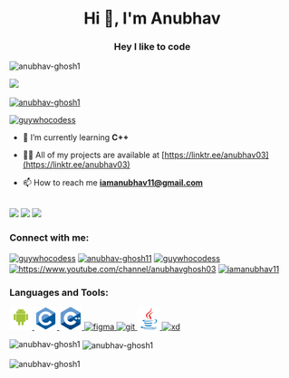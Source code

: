 <h1 align="center">Hi 👋, I'm Anubhav</h1>
<h3 align="center">Hey I like to code</h3>

<p align="left"> <img src="https://komarev.com/ghpvc/?username=anubhav-ghosh1&label=Profile%20views&color=0e75b6&style=flat" alt="anubhav-ghosh1" /> </p>
<p align="left"><img src= https://wakatime.com/badge/user/bca10067-bc72-4c76-85b6-fa7dc9c5f4f6.svg/> </p>
<p align="left"> <a href="https://github.com/ryo-ma/github-profile-trophy"><img src="https://github-profile-trophy.vercel.app/?username=anubhav-ghosh1" alt="anubhav-ghosh1" /></a> </p>

<p align="left"> <a href="https://twitter.com/guywhocodess" target="blank"><img src="https://img.shields.io/twitter/follow/guywhocodess?logo=twitter&style=for-the-badge" alt="guywhocodess" /></a> </p>

- 🌱 I’m currently learning **C++**

- 👨‍💻 All of my projects are available at [https://linktr.ee/anubhav03](https://linktr.ee/anubhav03)

- 📫 How to reach me **iamanubhav11@gmail.com**

<br>
<a href="https://www.linkedin.com/in/anubhav-ghosh11"><img src="https://img.shields.io/badge/linkedin-%230077B5.svg?style=for-the-badge&logo=linkedin&style=flat&logoColor=white"></a>
<a href="mailto:iamanubhav11@gmail.com"><img src="https://img.shields.io/badge/Gmail-D14836?style=for-the-badge&logo=gmail&style=flat&logoColor=white"></a>
<a href="https://www.instagram.com/guywhocodess"><img src="https://img.shields.io/badge/guywhocodes-%23E4405F.svg?style=for-the-badge&logo=Instagram&style=flat&logoColor=white"/></a>
<br>



<h3 align="left">Connect with me:</h3>
<p align="left">
<a href="https://twitter.com/guywhocodess" target="blank"><img align="center" src="https://raw.githubusercontent.com/rahuldkjain/github-profile-readme-generator/master/src/images/icons/Social/twitter.svg" alt="guywhocodess" height="30" width="40" /></a>
<a href="https://linkedin.com/in/anubhav-ghosh11" target="blank"><img align="center" src="https://raw.githubusercontent.com/rahuldkjain/github-profile-readme-generator/master/src/images/icons/Social/linked-in-alt.svg" alt="anubhav-ghosh11" height="30" width="40" /></a>
<a href="https://instagram.com/guywhocodess" target="blank"><img align="center" src="https://raw.githubusercontent.com/rahuldkjain/github-profile-readme-generator/master/src/images/icons/Social/instagram.svg" alt="guywhocodess" height="30" width="40" /></a>
<a href="https://www.youtube.com/c/anubhavghosh03" target="blank"><img align="center" src="https://raw.githubusercontent.com/rahuldkjain/github-profile-readme-generator/master/src/images/icons/Social/youtube.svg" alt="https://www.youtube.com/channel/anubhavghosh03" height="30" width="40" /></a>
<a href="https://www.codechef.com/users/iamanubhav03" target="blank"><img align="center" src="https://cdn.jsdelivr.net/npm/simple-icons@3.1.0/icons/codechef.svg" alt="iamanubhav11" height="30" width="40" /></a>
</p>

<h3 align="left">Languages and Tools:</h3>
<p align="left"> <a href="https://developer.android.com" target="_blank" rel="noreferrer"> <img src="https://raw.githubusercontent.com/devicons/devicon/master/icons/android/android-original-wordmark.svg" alt="android" width="40" height="40"/> </a> <a href="https://www.cprogramming.com/" target="_blank" rel="noreferrer"> <img src="https://raw.githubusercontent.com/devicons/devicon/master/icons/c/c-original.svg" alt="c" width="40" height="40"/> </a> <a href="https://www.w3schools.com/cpp/" target="_blank" rel="noreferrer"> <img src="https://raw.githubusercontent.com/devicons/devicon/master/icons/cplusplus/cplusplus-original.svg" alt="cplusplus" width="40" height="40"/> </a> <a href="https://www.figma.com/" target="_blank" rel="noreferrer"> <img src="https://www.vectorlogo.zone/logos/figma/figma-icon.svg" alt="figma" width="40" height="40"/> </a> <a href="https://git-scm.com/" target="_blank" rel="noreferrer"> <img src="https://www.vectorlogo.zone/logos/git-scm/git-scm-icon.svg" alt="git" width="40" height="40"/> </a> <a href="https://www.java.com" target="_blank" rel="noreferrer"> <img src="https://raw.githubusercontent.com/devicons/devicon/master/icons/java/java-original.svg" alt="java" width="40" height="40"/> </a> <a href="https://www.adobe.com/products/xd.html" target="_blank" rel="noreferrer"> <img src="https://cdn.worldvectorlogo.com/logos/adobe-xd.svg" alt="xd" width="40" height="40"/> </a> </p>

<p><img align="left" src="https://github-readme-stats.vercel.app/api/top-langs?username=anubhav-ghosh1&show_icons=true&locale=en&layout=compact" alt="anubhav-ghosh1" /></p>

<p>&nbsp;<img align="center" src="https://github-readme-stats.vercel.app/api?username=anubhav-ghosh1&show_icons=true&locale=en" alt="anubhav-ghosh1" /></p>

<p><img align="center" src="https://github-readme-streak-stats.herokuapp.com/?user=anubhav-ghosh1&" alt="anubhav-ghosh1" /></p>
